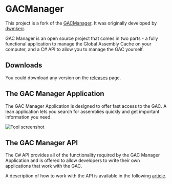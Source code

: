 # GACManager
This project is a fork of the [GACManager](http://gacmanager.codeplex.com/). 
It was originally developed by [dwmkerr](http://www.codeplex.com/site/users/view/dwmkerr).

GAC Manager is an open source project that comes in two parts - a fully functional application to 
manage the Global Assembly Cache on your computer, and a C# API to allow you to manage the GAC yourself.

## Downloads
You could download any version on the [releases](https://github.com/vepanimas/GACManager/releases) page. 

## The GAC Manager Application
The GAC Manager Application is designed to offer fast access to the GAC. A lean application lets you search for assemblies quickly and get important information you need.

![Tool screenshot](/TheGacManagerTool.png)

## The GAC Manager API
The C# API provides all of the functionality required by the GAC Manager Application and is offered to allow 
developers to write their own applications that work with the GAC.

A description of how to work with the API is available in the following [article](http://www.codeproject.com/Articles/430568/A-GAC-Manager-Utility-and-API).
